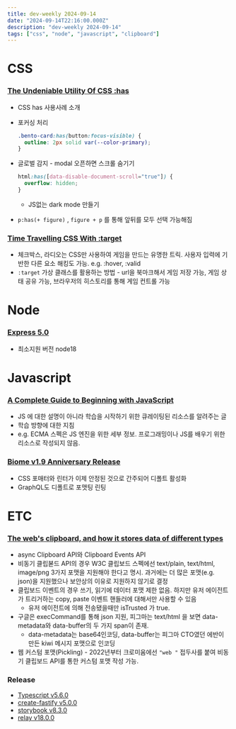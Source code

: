 ```yaml
---
title: dev-weekly 2024-09-14
date: "2024-09-14T22:16:00.000Z"
description: "dev-weekly 2024-09-14"
tags: ["css", "node", "javascript", "clipboard"]
---
```

# CSS

### [The Undeniable Utility Of CSS :has](https://www.joshwcomeau.com/css/has)

- CSS has 사용사례 소개
- 포커싱 처리
    
    ```css
    .bento-card:has(button:focus-visible) {
      outline: 2px solid var(--color-primary);
    }
    ```
    
- 글로벌 감지 - modal 오픈하면 스크롤 숨기기
    
    ```css
    html:has([data-disable-document-scroll="true"]) {
      overflow: hidden;
    }
    ```
    
    - JS없는 dark mode 만들기
- `p:has(+ figure)` , `figure + p` 를 통해 앞뒤를 모두 선택 가능해짐

### [Time Travelling CSS With :target](https://css-tricks.com/time-travelling-css-with-target/)

- 체크박스, 라디오는 CSS만 사용하여 게임을 만드는 유명한 트릭. 사용자 입력에 기반한 다른 요소 해킹도 가능. e.g. :hover, :valid
- `:target` 가상 클래스를 활용하는 방법 - url을 북마크해서 게임 저장 가능, 게임 상태 공유 가능,  브라우저의 히스토리를 통해 게임 컨트롤 가능

# Node

### [Express 5.0](https://github.com/expressjs/express/releases/tag/v5.0.0)

- 최소지원 버전 node18

# Javascript

### [A Complete Guide to Beginning with JavaScript](https://frontendmasters.com/blog/a-complete-guide-to-beginning-with-javascript/)

- JS 에 대한 설명이 아니라 학습을 시작하기 위한 큐레이팅된 리소스를 알려주는 글
- 학습 방향에 대한 지침
- e.g. ECMA 스펙은 JS 엔진을 위한 세부 정보. 프로그래밍이나 JS를 배우기 위한 리소스로 작성되지 않음.

### [Biome v1.9 Anniversary Release](https://biomejs.dev/blog/biome-v1-9/)

- CSS 포매터와 린터가 이제 안정된 것으로 간주되어 디폴트 활성화
- GraphQL도 디폴트로 포맷팅 린팅

# ETC

### [The web's clipboard, and how it stores data of different types](https://alexharri.com/blog/clipboard)

- async Clipboard API와 Clipboard Events API
- 비동기 클립볻드 API의 경우 W3C 클립보드 스펙에선 text/plain, text/html, image/png 3가지 포맷을 지원해야 한다고 명시. 과거에는 더 많은 포맷(e.g. json)을 지원했으나 보안상의 이유로 지원하지 않기로 결정
- 클립보드 이벤트의 경우 쓰기, 읽기에 데이터 포맷 제한 없음. 하지만 유저 에이전트가 트리거하는 copy, paste 이벤트 핸들러에 대해서만 사용할 수 있음
    - 유저 에이전트에 의해 전송됐을때만 isTrusted 가 true.
- 구글은 execCommand를 통해 json 지원, 피그마는 text/html 을 보면 data-metadata와 data-buffer의 두 가지 span이 존재.
    - data-metadata는 base64인코딩, data-buffer는 피그마 CTO였던 에반이 만든 kiwi 메시지 포맷으로 인코딩
- 웹 커스텀 포맷(Pickling) - 2022년부터 크로미움에선 `"web "` 접두사를 붙여 비동기 클립보드 API를 통한 커스텀 포맷 작성 가능.

### Release

- [Typescript v5.6.0](https://devblogs.microsoft.com/typescript/announcing-typescript-5-6/)
- [create-fastify v5.0.0](https://github.com/fastify/create-fastify/releases/tag/v5.0.0)
- [storybook v8.3.0](https://github.com/storybookjs/storybook/blob/next/CHANGELOG.md#830)
- [relay v18.0.0](https://github.com/facebook/relay/releases/tag/v18.0.0)